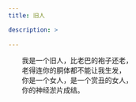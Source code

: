 ```yaml
---
title: 旧人

description: >
   
---
```

&#160; &#160; &#160; &#160;我是一个旧人，比老巴的袍子还老，  
&#160; &#160; &#160; &#160;老得连你的胴体都不能让我生发，  
&#160; &#160; &#160; &#160;你是一个女人，是一个赏丑的女人，  
&#160; &#160; &#160; &#160;你的神经淤片成结。
